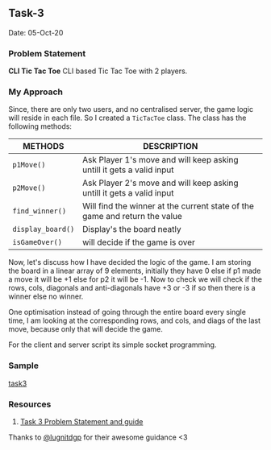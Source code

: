 ## Task-3
Date: 05-Oct-20

### Problem Statement

**CLI Tic Tac Toe**
CLI based Tic Tac Toe with 2 players. 

### My Approach

Since, there are only two users, and no centralised server, the game logic will reside in each file. So I created a `TicTacToe` class. The class has the following methods:

| METHODS | DESCRIPTION |
|---|---|
|  `p1Move()` | Ask Player 1's move and will keep asking untill it gets a valid input |
|  `p2Move()` | Ask Player 2's move and will keep asking untill it gets a valid input |
| `find_winner()` | Will find the winner at the current state of the game and return the value |
| `display_board()` | Display's the board neatly | 
| `isGameOver()` | will decide if the game is over | 

Now, let's discuss how I have decided the logic of the game. I am storing the board in a linear array of 9 elements, initially they have 0 else if p1 made a move it will be +1 else for p2 it will be -1. Now to check we will check if the rows, cols, diagonals and anti-diagonals have +3 or -3 if so then there is a winner else no winner. 

One optimisation instead of going through the entire board every single time, I am looking at the corresponding rows, and cols, and diags of the last move, because only that will decide the game.

For the client and server script its simple socket programming. 


### Sample

[task3](./assets/task3.gif)


### Resources

1. [Task 3 Problem Statement and guide](https://drive.google.com/file/d/1e21ZnkQWjPuKd1RP34fFvJ8d7bWEihC8/view)

Thanks to [@lugnitdgp](https://github.com/lugnitdgp) for their awesome guidance <3 